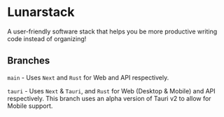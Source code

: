 # Lunarstack

A user-friendly software stack that helps you be more productive writing code instead of organizing!

## Branches

`main` - Uses `Next` and `Rust` for Web and API respectively.

`tauri` - Uses `Next` & `Tauri`, and `Rust` for Web (Desktop & Mobile) and API respectively. This branch uses an alpha version of Tauri v2 to allow for Mobile support.
